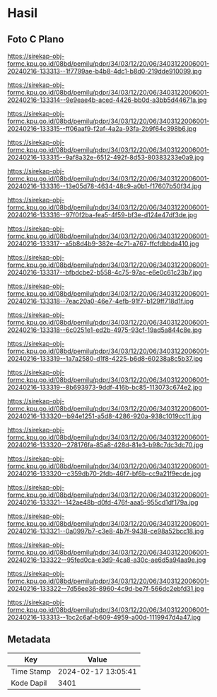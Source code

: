 # Hasil

## Foto C Plano

https://sirekap-obj-formc.kpu.go.id/08bd/pemilu/pdpr/34/03/12/20/06/3403122006001-20240216-133313--1f7799ae-b4b8-4dc1-b8d0-219dde910099.jpg

https://sirekap-obj-formc.kpu.go.id/08bd/pemilu/pdpr/34/03/12/20/06/3403122006001-20240216-133314--9e9eae4b-aced-4426-bb0d-a3bb5d44671a.jpg

https://sirekap-obj-formc.kpu.go.id/08bd/pemilu/pdpr/34/03/12/20/06/3403122006001-20240216-133315--ff06aaf9-f2af-4a2a-93fa-2b9f64c398b6.jpg

https://sirekap-obj-formc.kpu.go.id/08bd/pemilu/pdpr/34/03/12/20/06/3403122006001-20240216-133315--9af8a32e-6512-492f-8d53-80383233e0a9.jpg

https://sirekap-obj-formc.kpu.go.id/08bd/pemilu/pdpr/34/03/12/20/06/3403122006001-20240216-133316--13e05d78-4634-48c9-a0b1-f17607b50f34.jpg

https://sirekap-obj-formc.kpu.go.id/08bd/pemilu/pdpr/34/03/12/20/06/3403122006001-20240216-133316--97f0f2ba-fea5-4f59-bf3e-d124e47df3de.jpg

https://sirekap-obj-formc.kpu.go.id/08bd/pemilu/pdpr/34/03/12/20/06/3403122006001-20240216-133317--a5b8d4b9-382e-4c71-a767-ffcfdbbda410.jpg

https://sirekap-obj-formc.kpu.go.id/08bd/pemilu/pdpr/34/03/12/20/06/3403122006001-20240216-133317--bfbdcbe2-b558-4c75-97ac-e6e0c61c23b7.jpg

https://sirekap-obj-formc.kpu.go.id/08bd/pemilu/pdpr/34/03/12/20/06/3403122006001-20240216-133318--7eac20a0-46e7-4efb-91f7-b129ff718d1f.jpg

https://sirekap-obj-formc.kpu.go.id/08bd/pemilu/pdpr/34/03/12/20/06/3403122006001-20240216-133318--6c0251e1-ed2b-4975-93cf-19ad5a844c8e.jpg

https://sirekap-obj-formc.kpu.go.id/08bd/pemilu/pdpr/34/03/12/20/06/3403122006001-20240216-133319--1a7a2580-d1f8-4225-b6d8-60238a8c5b37.jpg

https://sirekap-obj-formc.kpu.go.id/08bd/pemilu/pdpr/34/03/12/20/06/3403122006001-20240216-133319--8b693973-9ddf-416b-bc85-113073c674e2.jpg

https://sirekap-obj-formc.kpu.go.id/08bd/pemilu/pdpr/34/03/12/20/06/3403122006001-20240216-133320--b94e1251-a5d8-4286-920a-938c1019cc11.jpg

https://sirekap-obj-formc.kpu.go.id/08bd/pemilu/pdpr/34/03/12/20/06/3403122006001-20240216-133320--278176fa-85a8-428d-81e3-b98c7dc3dc70.jpg

https://sirekap-obj-formc.kpu.go.id/08bd/pemilu/pdpr/34/03/12/20/06/3403122006001-20240216-133320--c359db70-2fdb-46f7-bf6b-cc9a21f9ecde.jpg

https://sirekap-obj-formc.kpu.go.id/08bd/pemilu/pdpr/34/03/12/20/06/3403122006001-20240216-133321--142ae48b-d0fd-476f-aaa5-955cd1df179a.jpg

https://sirekap-obj-formc.kpu.go.id/08bd/pemilu/pdpr/34/03/12/20/06/3403122006001-20240216-133321--0a0997b7-c3e8-4b7f-9438-ce98a52bcc18.jpg

https://sirekap-obj-formc.kpu.go.id/08bd/pemilu/pdpr/34/03/12/20/06/3403122006001-20240216-133322--95fed0ca-e3d9-4ca8-a30c-ae6d5a94aa9e.jpg

https://sirekap-obj-formc.kpu.go.id/08bd/pemilu/pdpr/34/03/12/20/06/3403122006001-20240216-133322--7d56ee36-8960-4c9d-be7f-566dc2ebfd31.jpg

https://sirekap-obj-formc.kpu.go.id/08bd/pemilu/pdpr/34/03/12/20/06/3403122006001-20240216-133313--1bc2c6af-b609-4959-a00d-1119947d4a47.jpg


## Metadata

| Key        | Value               |
| ---------- | ------------------- |
| Time Stamp | 2024-02-17 13:05:41 |
| Kode Dapil | 3401                |



